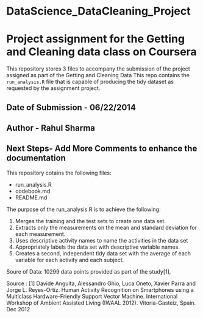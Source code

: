 DataScience_DataCleaning_Project
================================
# Project assignment for the Getting and Cleaning data class on Coursera

This repository stores 3 files to accompany the submission of the project assigned as part of the Getting and Cleaning Data
This repo contains the `run_analysis.R` file that is capable of producing the tidy dataset as requested by the assignment project.

## Date of Submission - 06/22/2014
## Author - Rahul Sharma
## Next Steps- Add More Comments to enhance the documentation

This repository cotains the following files:
- run_analysis.R
- codebook.md
- README.md

The purpose of the run_analysis.R is to achieve the following:
1. Merges the training and the test sets to create one data set.
2. Extracts only the measurements on the mean and standard deviation for each measurement. 
3. Uses descriptive activity names to name the activities in the data set
4. Appropriately labels the data set with descriptive variable names. 
5. Creates a second, independent tidy data set with the average of each variable for each activity and each subject. 

Soure of Data: 10299 data points provided as part of the study[1], 

Source : 
[1] Davide Anguita, Alessandro Ghio, Luca Oneto, Xavier Parra and Jorge L. Reyes-Ortiz. Human Activity Recognition on Smartphones using a Multiclass Hardware-Friendly Support Vector Machine. International Workshop of Ambient Assisted Living (IWAAL 2012). Vitoria-Gasteiz, Spain. Dec 2012

